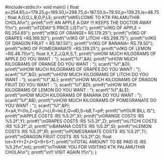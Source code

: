 #include<stdio.h>
void main()
{
    float a=254.65,o=179.25,g=169.50,l=298.75,d=187.50,b=79.50,p=139.25,le=48.75;
    float A,O,G,L,B,D,P,LE;
    printf("\nWELCOME TO KTK PALAMUTHIR CHOLAI\n");
    printf("\n!!! AN APPLE A DAY !!! KEEPS THE DOCTOR AWAY !!!\n");
    printf("\nTODAY'S PRICE LIST\n");
    printf("\n1KG OF APPLE = RS.254.65");
    printf("\n1KG OF ORANGE= RS.179.25");
    printf("\n1KG OF GRAPES =RS.169.50");
    printf("\n1KG OF LITCHI =RS.298.75");
    printf("\n1KG OF DRAGON FRUIT = RS.187.50");
    printf("\n1KG OF BANANA= RS.79.50");
    printf("\n1KG OF POMEGRANATE =RS.139.25");
    printf("\n1KG OF LEMON =RS.48.75\n");
    float X,Y,Z,J,Q,R,S,T;
    printf("\nHOW MUCH KILOGRAMS OF APPLE DO YOU WANT : ");
    scanf("%f",&A);
    printf("\nHOW MUCH KILOGRAMS OF ORANGE DO YOU WANT : ");
    scanf("%f",&O);
    printf("\nHOW MUCH KILOGRAMS OF GRAPES DO YOU WANT : ");
    scanf("%f",&G);
    printf("\nHOW MUCH KILOGRAMS OF LITCHI DO YOU WANT : ");
    scanf("%f",&L);
    printf("\nHOW MUCH KILOGRAMS OF DRAGON FRUIT DO YOU WANT : ");
    scanf("%f",&D);
    printf("\nHOW MUCH KILOGRAMS OF LEMON DO YOU WANT : ");
    scanf("%f",&LE);
    printf("\nHOW MUCH KILOGRAMS OF BANANA DO YOU WANT : ");
    scanf("%f",&B);
    printf("\nHOW MUCH KILOGRAMS OF POMEGRANATE DO YOU WANT : ");
    scanf("%f",&P);
    X=a*A,Y=O*o,Z=g*G,J=L*l,R=le*LE,Q=d*D,S=b*B,T=p*P;
    printf("\nYOUR BILL IS");
    printf("\nAPPLE COSTS :RS %5.2f",X);
    printf("\nORANGE COSTS :RS %5.2f",Y);
    printf("\nGRAPES COSTS :RS %5.2f",Z);
    printf("\nLITCHI COSTS :RS %5.2f",J);
    printf("\nBANANA COSTS :RS %5.2f",S);
    printf("\nLEMON COSTS :RS %5.2f",R);
    printf("\nPOMEGRANATE COSTS :RS %5.2f",T);
    printf("\nDRAGON FRUIT COSTS :RS %5.2f",Q);
    float tot=X+Y+Z+J+Q+R+S+T;
    printf("\nTOTAL AMOUNT TO BE PAID IS :RS %5.2f\n",tot);
    printf("\nTHANK YOU FOR VISITING KTK PALAMUTHIR CHOLAI\n");
    printf("\n!!! VISIT AGAIN !!!\n");
}

